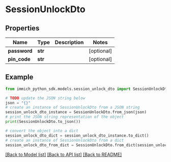 # SessionUnlockDto


## Properties

Name | Type | Description | Notes
------------ | ------------- | ------------- | -------------
**password** | **str** |  | [optional] 
**pin_code** | **str** |  | [optional] 

## Example

```python
from immich_python_sdk.models.session_unlock_dto import SessionUnlockDto

# TODO update the JSON string below
json = "{}"
# create an instance of SessionUnlockDto from a JSON string
session_unlock_dto_instance = SessionUnlockDto.from_json(json)
# print the JSON string representation of the object
print(SessionUnlockDto.to_json())

# convert the object into a dict
session_unlock_dto_dict = session_unlock_dto_instance.to_dict()
# create an instance of SessionUnlockDto from a dict
session_unlock_dto_from_dict = SessionUnlockDto.from_dict(session_unlock_dto_dict)
```
[[Back to Model list]](../README.md#documentation-for-models) [[Back to API list]](../README.md#documentation-for-api-endpoints) [[Back to README]](../README.md)


